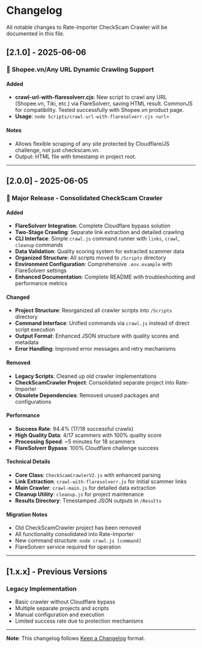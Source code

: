 # Changelog

All notable changes to Rate-Importer CheckScam Crawler will be documented in this file.

## [2.1.0] - 2025-06-06

### 🚀 Shopee.vn/Any URL Dynamic Crawling Support

#### Added
- **crawl-url-with-flaresolverr.cjs**: New script to crawl any URL (Shopee.vn, Tiki, etc.) via FlareSolverr, saving HTML result. CommonJS for compatibility. Tested successfully with Shopee.vn product page.
- **Usage**: `node Scripts/crawl-url-with-flaresolverr.cjs <url>`

#### Notes
- Allows flexible scraping of any site protected by Cloudflare/JS challenge, not just checkscam.vn.
- Output: HTML file with timestamp in project root.

---

## [2.0.0] - 2025-06-05

### 🎉 Major Release - Consolidated CheckScam Crawler

#### Added
- **FlareSolverr Integration**: Complete Cloudflare bypass solution
- **Two-Stage Crawling**: Separate link extraction and detailed crawling
- **CLI Interface**: Simple `crawl.js` command runner with `links`, `crawl`, `cleanup` commands
- **Data Validation**: Quality scoring system for extracted scammer data
- **Organized Structure**: All scripts moved to `/Scripts` directory
- **Environment Configuration**: Comprehensive `.env.example` with FlareSolverr settings
- **Enhanced Documentation**: Complete README with troubleshooting and performance metrics

#### Changed
- **Project Structure**: Reorganized all crawler scripts into `/Scripts` directory
- **Command Interface**: Unified commands via `crawl.js` instead of direct script execution
- **Output Format**: Enhanced JSON structure with quality scores and metadata
- **Error Handling**: Improved error messages and retry mechanisms

#### Removed
- **Legacy Scripts**: Cleaned up old crawler implementations
- **CheckScamCrawler Project**: Consolidated separate project into Rate-Importer
- **Obsolete Dependencies**: Removed unused packages and configurations

#### Performance
- **Success Rate**: 94.4% (17/18 successful crawls)
- **High Quality Data**: 4/17 scammers with 100% quality score
- **Processing Speed**: ~5 minutes for 18 scammers
- **FlareSolverr Bypass**: 100% Cloudflare challenge success

#### Technical Details
- **Core Class**: `CheckScamCrawlerV2.js` with enhanced parsing
- **Link Extraction**: `crawl-with-flaresolverr.js` for initial scammer links
- **Main Crawler**: `crawl-main.js` for detailed data extraction
- **Cleanup Utility**: `cleanup.js` for project maintenance
- **Results Directory**: Timestamped JSON outputs in `/Results`

#### Migration Notes
- Old CheckScamCrawler project has been removed
- All functionality consolidated into Rate-Importer
- New command structure: `node crawl.js [command]`
- FlareSolverr service required for operation

---

## [1.x.x] - Previous Versions

### Legacy Implementation
- Basic crawler without Cloudflare bypass
- Multiple separate projects and scripts
- Manual configuration and execution
- Limited success rate due to protection mechanisms

---

**Note**: This changelog follows [Keep a Changelog](https://keepachangelog.com/en/1.0.0/) format.
